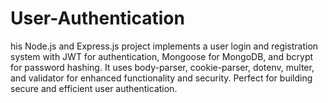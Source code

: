 # User-Authentication
his Node.js and Express.js project implements a user login and registration system with JWT for authentication, Mongoose for MongoDB, and bcrypt for password hashing. It uses body-parser, cookie-parser, dotenv, multer, and validator for enhanced functionality and security. Perfect for building secure and efficient user authentication.
